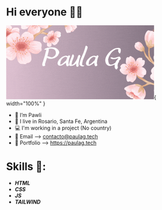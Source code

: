 # Hi everyone 👋🏻

![Demostración](./img/Paula%20G.gif){ width="100%" }



- 🌺 I’m Pawli 
- 📍 I live in Rosario, Santa Fe, Argentina
- 💻 I'm working in a project (No country)
- 💌 Email --> contacto@paulag.tech
- 🦋 Portfolio --> https://paulag.tech

# Skills 🦖:
- <b><i>HTML</i></b>
- <b><i>CSS</i></b>
- <b><i>JS</i></b>
- <b><i>TAILWIND</i></b>
